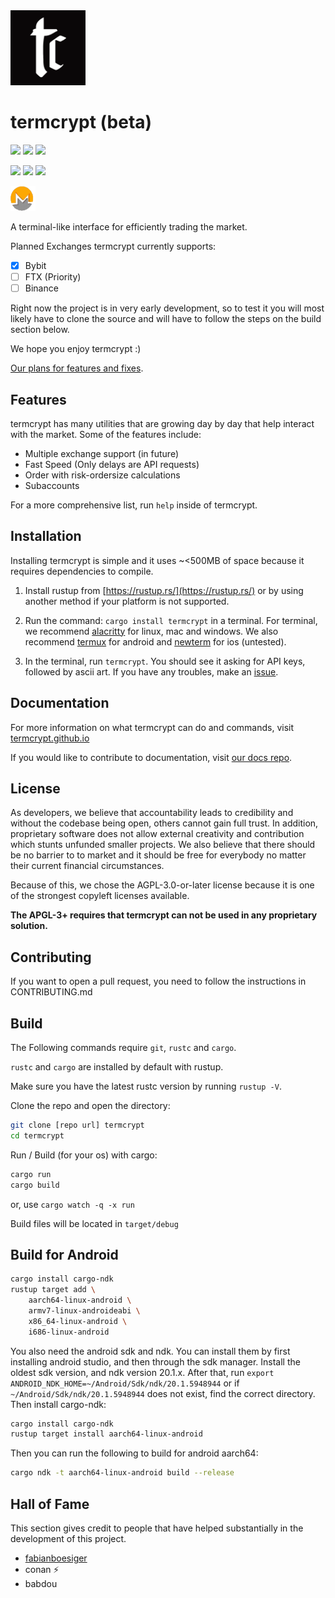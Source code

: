<img src="src/img/logo.png" height="120"/>

# termcrypt (beta)

![](https://img.shields.io/badge/Rust-000000?style=for-the-badge&logo=rust&logoColor=white)
<img src="http://ForTheBadge.com/images/badges/built-with-love.svg" height="26"/> ![](https://img.shields.io/github/commit-activity/m/termcrypt/termcrypt)

![](https://img.shields.io/badge/license-AGPL--3.0%2B-green)
![](https://img.shields.io/crates/v/termcrypt)
![](https://img.shields.io/badge/speed-like%20sonic-blue)

[<img src="src/img/xmr.gif" height="40"/>](https://termcrypt.github.io/donate/)

A terminal-like interface for efficiently trading the market.

Planned Exchanges termcrypt currently supports:

- [x] Bybit
- [ ] FTX (Priority)
- [ ] Binance

Right now the project is in very early development, so to test it you will most likely have to clone the source and will have to follow the steps on the build section below. 

We hope you enjoy termcrypt :)

[Our plans for features and fixes](https://github.com/termcrypt/termcrypt/projects).

## Features

termcrypt has many utilities that are growing day by day that help interact with the market. Some of the features include:

- Multiple exchange support (in future)
- Fast Speed (Only delays are API requests)
- Order with risk-ordersize calculations
- Subaccounts

For a more comprehensive list, run `help` inside of termcrypt.

## Installation
Installing termcrypt is simple and it uses ~<500MB of space because it requires dependencies to compile.

1. Install rustup from [https://rustup.rs/](https://rustup.rs/) or by using another method if your platform is not supported.

2. Run the command: `cargo install termcrypt` in a terminal. For terminal, we recommend [alacritty](https://alacritty.org/) for linux, mac and windows. We also recommend [termux](https://termux.com/) for android and [newterm](https://github.com/hbang/NewTerm) for ios (untested).

3. In the terminal, run `termcrypt`. You should see it asking for API keys, followed by ascii art. If you have any troubles, make an [issue](https://github.com/termcrypt/termcrypt/issues).

## Documentation

For more information on what termcrypt can do and commands, visit [termcrypt.github.io](https://termcrypt.github.io)

If you would like to contribute to documentation, visit [our docs repo](https://github.com/termcrypt/termcrypt.github.io).

## License

As developers, we believe that accountability leads to credibility and without the codebase being open, others cannot gain full trust. In addition, proprietary software does not allow external creativity and contribution which stunts unfunded smaller projects. We also believe that there should be no barrier to to market and it should be free for everybody no matter their current financial circumstances.

Because of this, we chose the AGPL-3.0-or-later license because it is one of the strongest copyleft licenses available.

**The APGL-3+ requires that termcrypt can not be used in any proprietary solution.**

## Contributing
If you want to open a pull request, you need to follow the instructions in CONTRIBUTING.md

## Build
The Following commands require `git`, `rustc` and `cargo`. 

`rustc` and `cargo` are installed by default with rustup.

Make sure you have the latest rustc version by running `rustup -V`.

Clone the repo and open the directory:
```sh
git clone [repo url] termcrypt
cd termcrypt
```

Run / Build (for your os) with cargo:
```sh
cargo run
cargo build
```
or, use `cargo watch -q -x run`

Build files will be located in `target/debug`

## Build for Android
```sh
cargo install cargo-ndk
rustup target add \
    aarch64-linux-android \
    armv7-linux-androideabi \
    x86_64-linux-android \
    i686-linux-android
```

You also need the android sdk and ndk. You can install them by first installing android studio, and then through the sdk manager. Install the oldest sdk version, and ndk version 20.1.x. After that, run `export ANDROID_NDK_HOME=~/Android/Sdk/ndk/20.1.5948944` or if `~/Android/Sdk/ndk/20.1.5948944` does not exist, find the correct directory. Then install cargo-ndk:

```sh
cargo install cargo-ndk
rustup target install aarch64-linux-android
```

Then you can run the following to build for android aarch64:


```sh
cargo ndk -t aarch64-linux-android build --release
```


## Hall of Fame
This section gives credit to people that have helped substantially in the development of this project.

- [fabianboesiger](https://github.com/fabianboesiger)
- conan ⚡️
- babdou